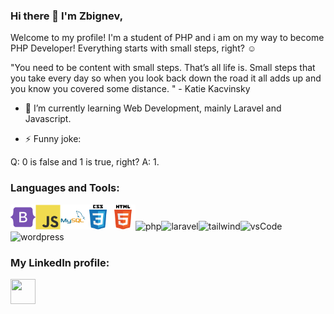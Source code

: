 ### Hi there 👋 I'm Zbignev,

Welcome to my profile! I'm a student of PHP and i am on my way to become PHP Developer!
Everything starts with small steps, right? :relaxed:

"You need to be content with small steps. That’s all life is. Small steps that you take every day so when you look back down the road it all adds up and you know you covered some distance. " - Katie Kacvinsky

- 🌱 I’m currently learning Web Development, mainly Laravel and Javascript.

- ⚡ Funny joke:

Q: 0 is false and 1 is true, right?
A: 1.

### Languages and Tools:

<img src="https://raw.githubusercontent.com/devicons/devicon/master/icons/bootstrap/bootstrap-plain.svg" alt="bootstrap" width="40" height="40" /><img src="https://raw.githubusercontent.com/devicons/devicon/master/icons/javascript/javascript-original.svg" alt="javascript" width="40" height="40" /><img src="https://raw.githubusercontent.com/devicons/devicon/master/icons/mysql/mysql-original-wordmark.svg" alt="mysql" width="40" height="40" /><img src="https://raw.githubusercontent.com/devicons/devicon/master/icons/css3/css3-original-wordmark.svg" alt="css3" width="40" height="40" /><img src="https://raw.githubusercontent.com/devicons/devicon/master/icons/html5/html5-original-wordmark.svg" alt="html5" width="40" height="40" /><img src="https://cdn.jsdelivr.net/gh/devicons/devicon/icons/php/php-plain.svg" alt="php" width="40" height="40" /><img src="https://cdn.jsdelivr.net/gh/devicons/devicon/icons/laravel/laravel-plain-wordmark.svg" alt="laravel" width="40" height="40" /><img src="https://cdn.jsdelivr.net/gh/devicons/devicon/icons/tailwindcss/tailwindcss-plain.svg" alt="tailwind" width="40" height="40" /><img src="https://cdn.jsdelivr.net/gh/devicons/devicon/icons/vscode/vscode-original.svg" alt="vsCode" width="40" height="40" /><img src="https://cdn.jsdelivr.net/gh/devicons/devicon/icons/wordpress/wordpress-original.svg" alt="wordpress" width="40" height="40" />

### My LinkedIn profile:

<a href="https://www.linkedin.com/in/zbignev-tvardauskas-468281175/"> <img src="https://cdn.jsdelivr.net/gh/devicons/devicon/icons/linkedin/linkedin-original.svg" width="40" height="40" /> </a>
          


          
          
          
          
          


